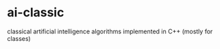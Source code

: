 ai-classic
==========

classical artificial intelligence algorithms implemented in C++ (mostly for classes)